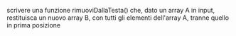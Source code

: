 

 scrivere una funzione rimuoviDallaTesta() che, dato un array A in input, restituisca un nuovo array B, con tutti gli elementi dell'array A, tranne quello in prima posizione